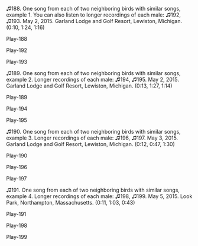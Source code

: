 ♫188. One song from each of two neighboring birds with similar songs,
example 1. You can also listen to longer recordings of each male: ♫192,
♫193. May 2, 2015. Garland Lodge and Golf Resort, Lewiston, Michigan.
(0:10, 1:24, 1:16)

Play-188

Play-192

Play-193

♫189. One song from each of two neighboring birds with similar songs,
example 2. Longer recordings of each male: ♫194, ♫195. May 2, 2015.
Garland Lodge and Golf Resort, Lewiston, Michigan. (0:13, 1:27, 1:14)

Play-189

Play-194

Play-195

♫190. One song from each of two neighboring birds with similar songs,
example 3. Longer recordings of each male: ♫196, ♫197. May 3, 2015.
Garland Lodge and Golf Resort, Lewiston, Michigan. (0:12, 0:47, 1:30)

Play-190

Play-196

Play-197

♫191. One song from each of two neighboring birds with similar songs,
example 4. Longer recordings of each male: ♫198, ♫199. May 5, 2015. Look
Park, Northampton, Massachusetts. (0:11, 1:03, 0:43)

Play-191

Play-198

Play-199
